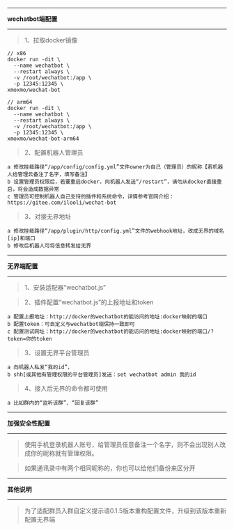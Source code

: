 ****
**wechatbot端配置** 
****
   >1、拉取docker镜像

    // x86
    docker run -dit \
      --name wechatbot \
      --restart always \
      -v /root/wechatbot:/app \
      -p 12345:12345 \
    xmoxmo/wechat-bot

    // arm64
    docker run -dit \
      --name wechatbot \
      --restart always \
      -v /root/wechatbot:/app \
      -p 12345:12345 \
    xmoxmo/wechat-bot-arm64

   >2、配置机器人管理员

    a 修改挂载路径“/app/config/config.yml”文件owner为自己（管理员）的昵称【若机器人给管理云备注了名字，填写备注】
    b 设置管理员权限后，若要重启docker，向机器人发送“/restart”，请勿从docker直接重启，将会造成数据异常
    c 管理员可控制机器人自己支持的插件和系统命令，详情参考官网介绍：https://gitee.com/ilooli/wechat-bot

   >3、对接无界地址

    a 修改挂载路径“/app/plugin/http/config.yml”文件的webhook地址，改成无界的域名[ip]和端口
    b 修改后机器人可将信息转发给无界

****
**无界端配置** 
****
   >1、安装适配器“wechatbot.js”

   >2、插件配置“wechatbot.js”的上报地址和token

    a 配置上报地址：http://docker的wechatbot的能访问的地址:docker映射的端口
    b 配置token：可自定义与wechatbot端保持一致即可
    c 配置测试网址：http://docker的wechatbot的能访问的地址:docker映射的端口/?token=你的token

   >3、设置无界平台管理员

    a 向机器人私发“我的id”，
    b shh[或其他有管理权限的平台管理员]发送：set wechatbot admin 我的id

   >4、接入后无界的命令都可使用

    a 比如群内的“监听该群”、“回复该群”

****
**加强安全性配置** 
****
   >使用手机登录机器人账号，给管理员任意备注一个名字，则不会出现别人改成你的昵称就有管理权限。

   >如果通讯录中有两个相同昵称的，你也可以给他们备份来区分开

****
**其他说明** 
****
   >为了适配群员入群自定义提示语0.1.5版本重构配置文件，升级到该版本重新配置无界端
